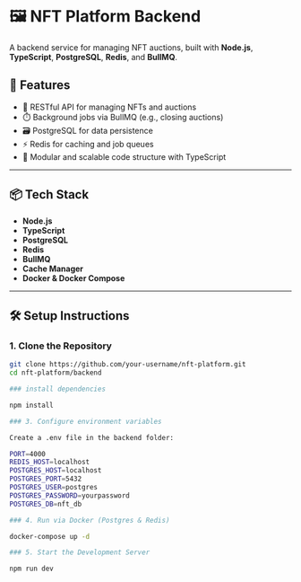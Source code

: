 # 🖼️ NFT Platform Backend

A backend service for managing NFT auctions, built with **Node.js**, **TypeScript**, **PostgreSQL**, **Redis**, and **BullMQ**.

## 🚀 Features

- 🧾 RESTful API for managing NFTs and auctions
- ⏱️ Background jobs via BullMQ (e.g., closing auctions)
- 🗃️ PostgreSQL for data persistence
- ⚡ Redis for caching and job queues
- 🧪 Modular and scalable code structure with TypeScript

---

## 📦 Tech Stack

- **Node.js**
- **TypeScript**
- **PostgreSQL**
- **Redis**
- **BullMQ**
- **Cache Manager**
- **Docker & Docker Compose**

---

## 🛠️ Setup Instructions

### 1. Clone the Repository

```bash
git clone https://github.com/your-username/nft-platform.git
cd nft-platform/backend

### install dependencies 

npm install 

### 3. Configure environment variables

Create a .env file in the backend folder:

PORT=4000
REDIS_HOST=localhost
POSTGRES_HOST=localhost
POSTGRES_PORT=5432
POSTGRES_USER=postgres
POSTGRES_PASSWORD=yourpassword
POSTGRES_DB=nft_db

### 4. Run via Docker (Postgres & Redis)

docker-compose up -d

### 5. Start the Development Server

npm run dev